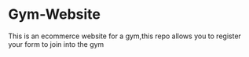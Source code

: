 # Gym-Website
This is an ecommerce website for a gym,this repo allows you to register your form to join into the gym
